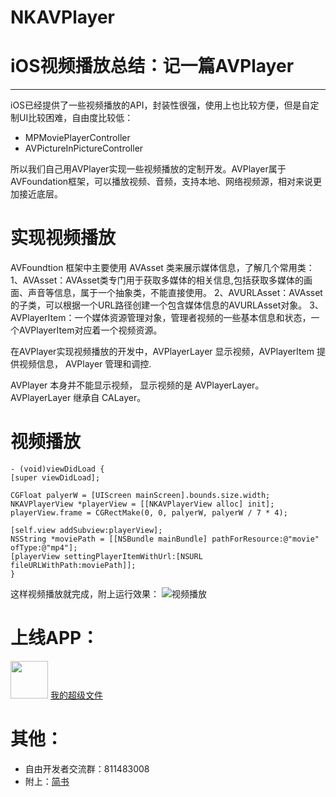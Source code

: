 # NKAVPlayer

# iOS视频播放总结：记一篇AVPlayer
---
iOS已经提供了一些视频播放的API，封装性很强，使用上也比较方便，但是自定制UI比较困难，自由度比较低：
* MPMoviePlayerController
* AVPictureInPictureController

所以我们自己用AVPlayer实现一些视频播放的定制开发。AVPlayer属于AVFoundation框架，可以播放视频、音频，支持本地、网络视频源，相对来说更加接近底层。

# 实现视频播放
AVFoundtion 框架中主要使用 AVAsset 类来展示媒体信息，了解几个常用类：
1、AVAsset：AVAsset类专门用于获取多媒体的相关信息,包括获取多媒体的画面、声音等信息，属于一个抽象类，不能直接使用。
2、AVURLAsset：AVAsset的子类，可以根据一个URL路径创建一个包含媒体信息的AVURLAsset对象。
3、AVPlayerItem：一个媒体资源管理对象，管理者视频的一些基本信息和状态，一个AVPlayerItem对应着一个视频资源。

在AVPlayer实现视频播放的开发中，AVPlayerLayer 显示视频，AVPlayerItem 提供视频信息， AVPlayer 管理和调控.

AVPlayer 本身并不能显示视频， 显示视频的是 AVPlayerLayer。 AVPlayerLayer 继承自 CALayer。

# 视频播放
```
- (void)viewDidLoad {
[super viewDidLoad];

CGFloat palyerW = [UIScreen mainScreen].bounds.size.width;
NKAVPlayerView *playerView = [[NKAVPlayerView alloc] init];
playerView.frame = CGRectMake(0, 0, palyerW, palyerW / 7 * 4);

[self.view addSubview:playerView];
NSString *moviePath = [[NSBundle mainBundle] pathForResource:@"movie" ofType:@"mp4"];
[playerView settingPlayerItemWithUrl:[NSURL fileURLWithPath:moviePath]];
}
```
这样视频播放就完成，附上运行效果：
![视频播放](https://upload-images.jianshu.io/upload_images/1721864-89b8483faad431c0.png?imageMogr2/auto-orient/strip%7CimageView2/2/w/300)

# 上线APP：
<img src="https://upload-images.jianshu.io/upload_images/1721864-0feb4befb2dddb9f.png?imageMogr2/auto-orient/strip%7CimageView2/2/w/1240" width="60px" height="60px">
<a href="https://itunes.apple.com/cn/app/我的超级文件/id1397704011?mt=8">我的超级文件</a>

# 其他：
* 自由开发者交流群：811483008
* 附上：[简书](https://www.jianshu.com/p/299906d4054d)
